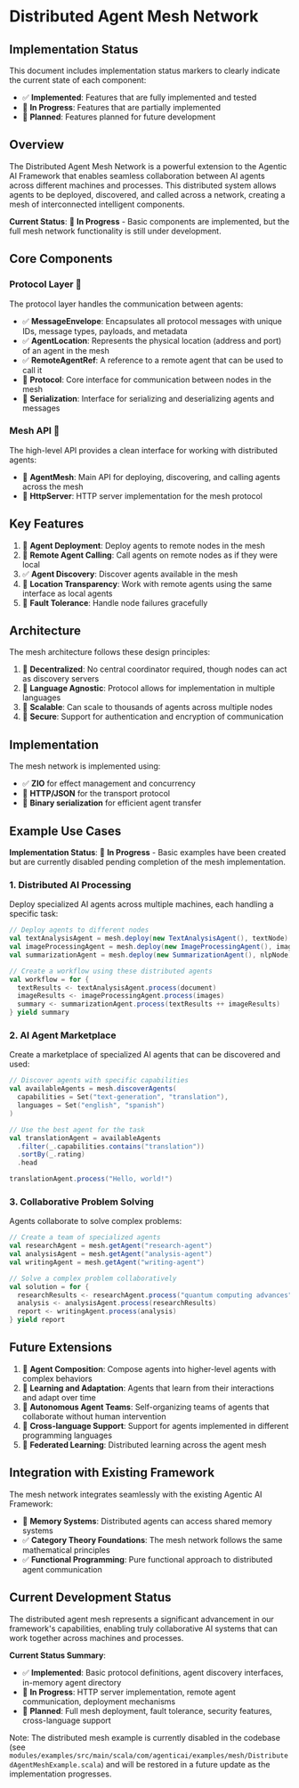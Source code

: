 # Distributed Agent Mesh Network

## Implementation Status

This document includes implementation status markers to clearly indicate the current state of each component:

- ✅ **Implemented**: Features that are fully implemented and tested
- 🚧 **In Progress**: Features that are partially implemented
- 🔮 **Planned**: Features planned for future development

## Overview

The Distributed Agent Mesh Network is a powerful extension to the Agentic AI Framework that enables seamless collaboration between AI agents across different machines and processes. This distributed system allows agents to be deployed, discovered, and called across a network, creating a mesh of interconnected intelligent components.

**Current Status**: 🚧 **In Progress** - Basic components are implemented, but the full mesh network functionality is still under development.

## Core Components

### Protocol Layer 🚧

The protocol layer handles the communication between agents:

- ✅ **MessageEnvelope**: Encapsulates all protocol messages with unique IDs, message types, payloads, and metadata
- ✅ **AgentLocation**: Represents the physical location (address and port) of an agent in the mesh
- ✅ **RemoteAgentRef**: A reference to a remote agent that can be used to call it
- 🚧 **Protocol**: Core interface for communication between nodes in the mesh
- 🚧 **Serialization**: Interface for serializing and deserializing agents and messages

### Mesh API 🚧

The high-level API provides a clean interface for working with distributed agents:

- 🚧 **AgentMesh**: Main API for deploying, discovering, and calling agents across the mesh
- 🚧 **HttpServer**: HTTP server implementation for the mesh protocol

## Key Features

1. 🚧 **Agent Deployment**: Deploy agents to remote nodes in the mesh
2. 🚧 **Remote Agent Calling**: Call agents on remote nodes as if they were local
3. ✅ **Agent Discovery**: Discover agents available in the mesh
4. 🚧 **Location Transparency**: Work with remote agents using the same interface as local agents
5. 🔮 **Fault Tolerance**: Handle node failures gracefully

## Architecture

The mesh architecture follows these design principles:

1. 🚧 **Decentralized**: No central coordinator required, though nodes can act as discovery servers
2. 🔮 **Language Agnostic**: Protocol allows for implementation in multiple languages
3. 🔮 **Scalable**: Can scale to thousands of agents across multiple nodes
4. 🔮 **Secure**: Support for authentication and encryption of communication

## Implementation

The mesh network is implemented using:

- ✅ **ZIO** for effect management and concurrency
- 🚧 **HTTP/JSON** for the transport protocol
- 🔮 **Binary serialization** for efficient agent transfer

## Example Use Cases

**Implementation Status**: 🚧 **In Progress** - Basic examples have been created but are currently disabled pending completion of the mesh implementation.

### 1. Distributed AI Processing

Deploy specialized AI agents across multiple machines, each handling a specific task:

```scala
// Deploy agents to different nodes
val textAnalysisAgent = mesh.deploy(new TextAnalysisAgent(), textNode)
val imageProcessingAgent = mesh.deploy(new ImageProcessingAgent(), imageNode)
val summarizationAgent = mesh.deploy(new SummarizationAgent(), nlpNode)

// Create a workflow using these distributed agents
val workflow = for {
  textResults <- textAnalysisAgent.process(document)
  imageResults <- imageProcessingAgent.process(images)
  summary <- summarizationAgent.process(textResults ++ imageResults)
} yield summary
```

### 2. AI Agent Marketplace

Create a marketplace of specialized AI agents that can be discovered and used:

```scala
// Discover agents with specific capabilities
val availableAgents = mesh.discoverAgents(
  capabilities = Set("text-generation", "translation"),
  languages = Set("english", "spanish")
)

// Use the best agent for the task
val translationAgent = availableAgents
  .filter(_.capabilities.contains("translation"))
  .sortBy(_.rating)
  .head

translationAgent.process("Hello, world!")
```

### 3. Collaborative Problem Solving

Agents collaborate to solve complex problems:

```scala
// Create a team of specialized agents
val researchAgent = mesh.getAgent("research-agent")
val analysisAgent = mesh.getAgent("analysis-agent")
val writingAgent = mesh.getAgent("writing-agent")

// Solve a complex problem collaboratively
val solution = for {
  researchResults <- researchAgent.process("quantum computing advances")
  analysis <- analysisAgent.process(researchResults)
  report <- writingAgent.process(analysis)
} yield report
```

## Future Extensions

1. 🔮 **Agent Composition**: Compose agents into higher-level agents with complex behaviors
2. 🔮 **Learning and Adaptation**: Agents that learn from their interactions and adapt over time
3. 🔮 **Autonomous Agent Teams**: Self-organizing teams of agents that collaborate without human intervention
4. 🔮 **Cross-language Support**: Support for agents implemented in different programming languages
5. 🔮 **Federated Learning**: Distributed learning across the agent mesh

## Integration with Existing Framework

The mesh network integrates seamlessly with the existing Agentic AI Framework:

- 🚧 **Memory Systems**: Distributed agents can access shared memory systems
- ✅ **Category Theory Foundations**: The mesh network follows the same mathematical principles
- ✅ **Functional Programming**: Pure functional approach to distributed agent communication

## Current Development Status

The distributed agent mesh represents a significant advancement in our framework's capabilities, enabling truly collaborative AI systems that can work together across machines and processes.

**Current Status Summary**:

- ✅ **Implemented**: Basic protocol definitions, agent discovery interfaces, in-memory agent directory
- 🚧 **In Progress**: HTTP server implementation, remote agent communication, deployment mechanisms
- 🔮 **Planned**: Full mesh deployment, fault tolerance, security features, cross-language support

Note: The distributed mesh example is currently disabled in the codebase (see `modules/examples/src/main/scala/com/agenticai/examples/mesh/DistributedAgentMeshExample.scala`) and will be restored in a future update as the implementation progresses.